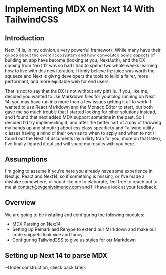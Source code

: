 # Implementing MDX on Next 14 With TailwindCSS

## Introduction

Next 14 is, in my opinion, a very powerful framework. While many have their gripes
about the overall ecosystem and how convoluted some aspects of building an app have become (looking at you, NextAuth), and the DX coming from Next 12 was so bad I had to spend two whole weeks learning how to live with this new iteration, I firmly believe the juice was worth the squeeze and Next is giving developers the tools to build a fairer, more performant, and more equitable web for end users.

That is not to say that the DX is not without any pitfalls. If you, like me, decided you wanted to use Markdown files for your blog running on Next 14, you may have run into more than a few issues getting it all to work. I wanted to use React Markdown and the Monaco Editor to start, but both gave me so much trouble that I started looking for other solutions instead, and I found that next added MDX support sometime in the past. So I decided I'd try implementing it, and after the better part of a day of throwing my hands up and shouting about css class specificity and Tailwind utility classes having a mind of their own as to when to apply and when to not (I found out the Next 14 documents lay a dirty trap for you, more on that later), I've finally figured it out and will share my results with you here.

## Assumptions

I'm going to assume if you're here you already have some experience in Next.js, React and Next14, so if something is missing, or I've made a mistake somewhere, or you'd like me to elaborate, feel free to reach out to me at contact@evgeniypimenov.com and I'll have a look at your feedback.

## Overview

We are going to be installing and configuring the following modules:

- MDX Parsing on Next14
- Setting up Remark and Rehype to extend our Markdown and make our code snippets look nice and fancy
- Configuring TailwindCSS to give us styles for our Markdown

## Setting up Next 14 to parse MDX

~Under construction, check back later~
